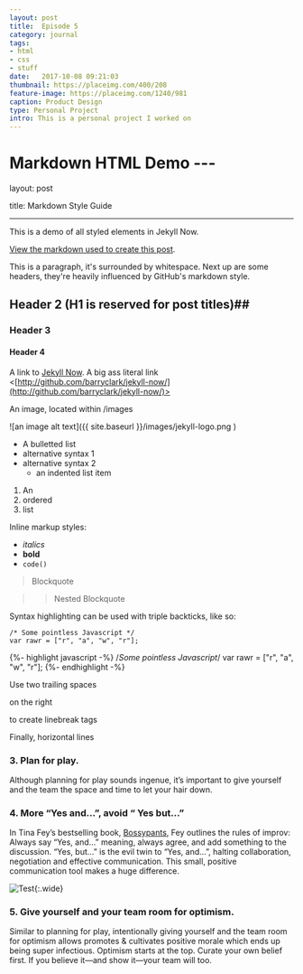 ```yaml
---
layout: post
title:  Episode 5
category: journal
tags:
- html
- css
- stuff
date:   2017-10-08 09:21:03
thumbnail: https://placeimg.com/400/208
feature-image: https://placeimg.com/1240/981
caption: Product Design
type: Personal Project
intro: This is a personal project I worked on
---
```


# Markdown HTML Demo ---

layout: post

title: Markdown Style Guide

* * *

This is a demo of all styled elements in Jekyll Now.

[View the markdown used to create this post](https://raw.githubusercontent.com/barryclark/www.jekyllnow.com/gh-pages/_posts/2014-6-19-Markdown-Style-Guide.md).

This is a paragraph, it's surrounded by whitespace. Next up are some headers, they're heavily influenced by GitHub's markdown style.

## Header 2 (H1 is reserved for post titles)##

### Header 3

#### Header 4

A link to [Jekyll Now](http://github.com/barryclark/jekyll-now/). A big ass literal link <[http://github.com/barryclark/jekyll-now/](http://github.com/barryclark/jekyll-now/)>

An image, located within /images

![an image alt text]({{ site.baseurl }}/images/jekyll-logo.png )

*   A bulletted list
*   alternative syntax 1
*   alternative syntax 2
    *   an indented list item

1.  An
2.  ordered
3.  list

Inline markup styles:

*   _italics_
*   **bold**
*   `code()`

> Blockquote

>> Nested Blockquote

Syntax highlighting can be used with triple backticks, like so:

```
/* Some pointless Javascript */
var rawr = ["r", "a", "w", "r"];
```
{%- highlight javascript -%}
/*Some pointless Javascript*/
var rawr = ["r", "a", "w", "r"];
{%- endhighlight -%}

Use two trailing spaces

on the right

to create linebreak tags

Finally, horizontal lines

### 3\. Plan for play.

Although planning for play sounds ingenue, it’s important to give yourself and the team the space and time to let your hair down.

### 4\. More “Yes and…”, avoid “ Yes but…”

In Tina Fey’s bestselling book, [Bossypants](#), Fey outlines the rules of improv: Always say “Yes, and…” meaning, always agree, and add something to the discussion. “Yes, but…” is the evil twin to “Yes, and…”, halting collaboration, negotiation and effective communication. This small, positive communication tool makes a huge difference.

![Test](https://placeimg.com/1840/980){:.wide}

### 5\. Give yourself and your team room for optimism.

Similar to planning for play, intentionally giving yourself and the team room for optimism allows promotes & cultivates positive morale which ends up being super infectious. Optimism starts at the top. Curate your own belief first. If you believe it—and show it—your team will too.

